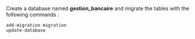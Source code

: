 Create a database named **gestion_bancaire** and migrate the tables with the following commands :
```
add-migration migration
update-database
```
